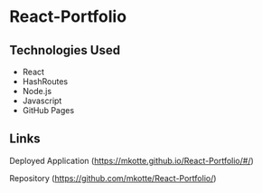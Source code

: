 # React-Portfolio

## Technologies Used
* React
* HashRoutes
* Node.js
* Javascript
* GitHub Pages

## Links 
Deployed Application (https://mkotte.github.io/React-Portfolio/#/)

Repository (https://github.com/mkotte/React-Portfolio/)
